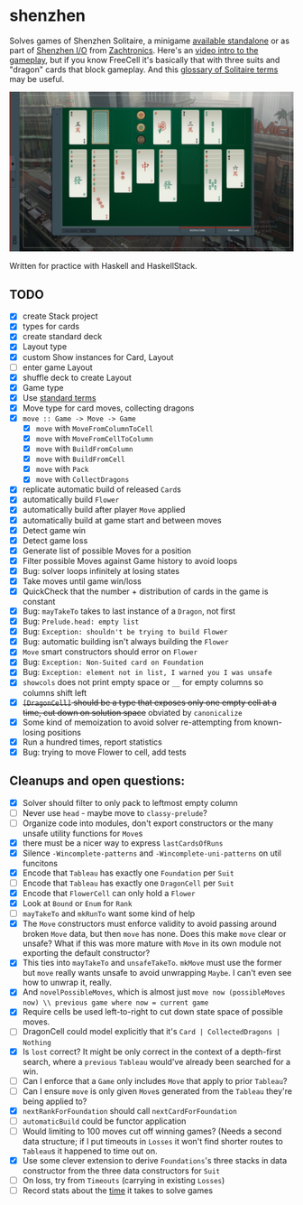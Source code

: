 # shenzhen

Solves games of Shenzhen Solitaire,
a minigame [available standalone](http://store.steampowered.com/app/570490/SHENZHEN_SOLITAIRE/)
or as part of [Shenzhen I/O](http://www.zachtronics.com/shenzhen-io/)
from [Zachtronics](http://www.zachtronics.com/).
Here's an [video intro to the gameplay](https://www.youtube.com/watch?v=kT7bEJQsVYk), but if you know FreeCell it's basically that with three suits and "dragon" cards that block gameplay.
And this [glossary of Solitaire terms](https://functor.tokyo/blog/2017-07-28-ghc-warnings-you-should-enable) may be useful.

![gameplay screenshot](screenshot.jpg)

Written for practice with Haskell and HaskellStack.

## TODO

  - [x] create Stack project
  - [x] types for cards
  - [x] create standard deck
  - [x] Layout type
  - [x] custom Show instances for Card, Layout
  - [ ] enter game Layout
  - [x] shuffle deck to create Layout
  - [x] Game type
  - [x] Use [standard terms](https://en.wikipedia.org/wiki/Glossary_of_patience_terms)
  - [x] Move type for card moves, collecting dragons
  - [x] `move :: Game -> Move -> Game`
    - [x] `move` with `MoveFromColumnToCell`
    - [x] `move` with `MoveFromCellToColumn`
    - [x] `move` with `BuildFromColumn`
    - [x] `move` with `BuildFromCell`
    - [x] `move` with `Pack`
    - [x] `move` with `CollectDragons`
  - [x] replicate automatic build of released `Card`s
  - [x] automatically build `Flower`
  - [x] automatically build after player `Move` applied
  - [x] automatically build at game start and between moves
  - [x] Detect game win
  - [x] Detect game loss
  - [x] Generate list of possible Moves for a position
  - [x] Filter possible Moves against Game history to avoid loops
  - [x] Bug: solver loops infinitely at losing states
  - [x] Take moves until game win/loss
  - [x] QuickCheck that the number + distribution of cards in the game is constant
  - [x] Bug: `mayTakeTo` takes to last instance of a `Dragon`, not first
  - [x] Bug: `Prelude.head: empty list`
  - [x] Bug: `Exception: shouldn't be trying to build Flower`
  - [x] Bug: automatic building isn't always building the `Flower`
  - [x] `Move` smart constructors should error on `Flower`
  - [x] Bug: `Exception: Non-Suited card on Foundation`
  - [x] Bug: `Exception: element not in list, I warned you I was unsafe`
  - [x] `showcols` does not print empty space or `__` for empty columns so columns shift left
  - [x] ~~`[DragonCell]` should be a type that exposes only one empty cell at a time, cut down on solution space~~ obviated by `canonicalize`
  - [x] Some kind of memoization to avoid solver re-attempting from known-losing positions
  - [x] Run a hundred times, report statistics
  - [x] Bug: trying to move Flower to cell, add tests

## Cleanups and open questions:

  - [x] Solver should filter to only pack to leftmost empty column
  - [ ] Never use `head` - maybe move to `classy-prelude`?
  - [ ] Organize code into modules, don't export constructors or the many unsafe utility functions for `Move`s
  - [x] there must be a nicer way to express `lastCardsOfRuns`
  - [x] Silence `-Wincomplete-patterns` and `-Wincomplete-uni-patterns` on util funcitons
  - [x] Encode that `Tableau` has exactly one `Foundation` per `Suit`
  - [ ] Encode that `Tableau` has exactly one `DragonCell` per `Suit`
  - [x] Encode that `FlowerCell` can only hold a `Flower`
  - [x] Look at `Bound` or `Enum` for `Rank`
  - [ ] `mayTakeTo` and `mkRunTo` want some kind of help
  - [x] The `Move` constructors must enforce validity to avoid passing around broken `Move` data, but then `move` has none. Does this make `move` clear or unsafe? What if this was more mature with `Move` in its own module not exporting the default constructor?
  - [x] This ties into `mayTakeTo` and `unsafeTakeTo`. `mkMove` must use the former but `move` really wants unsafe to avoid unwrapping `Maybe`. I can't even see how to unwrap it, really.
  - [x] And `novelPossibleMoves`, which is almost just `move now (possibleMoves now) \\ previous game where now = current game`
  - [x] Require cells be used left-to-right to cut down state space of possible moves.
  - [ ] DragonCell could model explicitly that it's `Card | CollectedDragons | Nothing`
  - [x] Is `lost` correct? It might be only correct in the context of a depth-first search, where a `previous` `Tableau` would've already been searched for a win.
  - [ ] Can I enforce that a `Game` only includes `Move` that apply to prior `Tableau`?
  - [ ] Can I ensure `move` is only given `Move`s generated from the `Tableau` they're being applied to?
  - [x] `nextRankForFoundation` should call `nextCardForFoundation`
  - [ ] `automaticBuild` could be functor application
  - [ ] Would limiting to 100 moves cut off winning games? (Needs a second data structure; if I put timeouts in `Losses` it won't find shorter routes to `Tableau`s it happened to time out on.
  - [x] Use some clever extension to derive `Foundations`'s three stacks in data constructor from the three data constructors for `Suit`
  - [ ] On loss, try from `Timeouts` (carrying in existing `Losses`)
  - [ ] Record stats about the [time](https://hackage.haskell.org/package/timeit-1.0.0.0/docs/System-TimeIt.html) it takes to solve games
